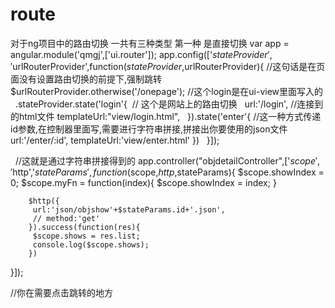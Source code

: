 # route
对于ng项目中的路由切换
一共有三种类型
第一种 是直接切换
var app = angular.module('qmgj',['ui.router']);
app.config(['$stateProvider','$urlRouterProvider',function($stateProvider,$urlRouterProvider){
//这句话是在页面没有设置路由切换的前提下,强制跳转
   $urlRouterProvider.otherwise('/onepage');
   //这个login是在ui-view里面写入的
   .stateProvider.state('login'{
  // 这个是网站上的路由切换
    url:'/login',
    //连接到的html文件
    templateUrl:"view/login.html",
   }).state('enter'{
   //这一种方式传递id参数,在控制器里面写,需要进行字符串拼接,拼接出你要使用的json文件
   url:'/enter/:id',
   templateUrl:'view/enter.html'
   })
   }]);
   
   //这就是通过字符串拼接得到的
   app.controller("objdetailController",['$scope','$http','$stateParams',function($scope,$http,$stateParams){
         $scope.showIndex = 0;
         $scope.myFn = function(index){
            $scope.showIndex = index;
         }

        $http({
         url:'json/objshow'+$stateParams.id+'.json',
         // method:'get'
        }).success(function(res){
         $scope.shows = res.list;
         console.log($scope.shows);
        })
}]);

//你在需要点击跳转的地方
<p ui-sref="需要跳转的地方({这个是文件名的id:json文件的id})"></p>
